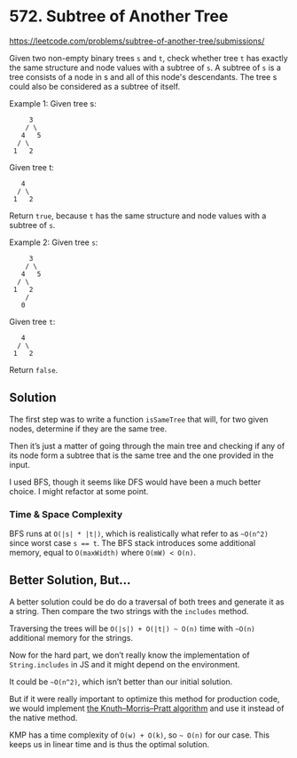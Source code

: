 # 572. Subtree of Another Tree
https://leetcode.com/problems/subtree-of-another-tree/submissions/

Given two non-empty binary trees `s` and `t`, check whether tree `t` has exactly the same structure and node values with a subtree of `s`. A subtree of `s` is a tree consists of a node in s and all of this node's descendants. The tree s could also be considered as a subtree of itself.

Example 1:
Given tree s:
```
     3
    / \
   4   5
  / \
 1   2
```
Given tree t:
```
   4
  / \
 1   2
```
Return `true`, because `t` has the same structure and node values with a subtree of `s`.

Example 2:
Given tree `s`:
```
     3
    / \
   4   5
  / \
 1   2
    /
   0
```
Given tree `t`:
```
   4
  / \
 1   2
```
Return `false`.

## Solution

The first step was to write a function `isSameTree` that will, for two given nodes, determine if they are the same tree.

Then it’s just a matter of going through the main tree and checking if any of its node form a subtree that is the same tree and the one provided in the input.

I used BFS, though it seems like DFS would have been a much better choice. I might refactor at some point.

### Time & Space Complexity

BFS runs at `O(|s| * |t|)`, which is realistically what refer to as `~O(n^2)` since worst case `s == t`. The BFS stack introduces some additional memory, equal to `O(maxWidth)` where `O(mW) < O(n)`.

## Better Solution, But…

A better solution could be do do a traversal of both trees and generate it as a string. Then compare the two strings with the `includes` method.

Traversing the trees will be `O(|s|) + O(|t|) ~ O(n)` time with `~O(n)` additional memory for the strings.

Now for the hard part, we don’t really know the implementation of `String.includes` in JS and it might depend on the environment.

It could be `~O(n^2)`, which isn’t better than our initial solution.

But if it were really important to optimize this method for production code, we would implement [the Knuth–Morris–Pratt algorithm](https://en.wikipedia.org/wiki/Knuth%E2%80%93Morris%E2%80%93Pratt_algorithm) and use it instead of the native method.

KMP has a time complexity of `O(w) + O(k)`, so  `~ O(n)` for our case. This keeps us in linear time and is thus the optimal solution.
